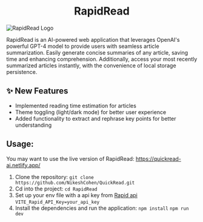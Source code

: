 <h1 align='center'>RapidRead</h1>

![RapidRead Logo](./design/quickread.webp)

RapidRead is an AI-powered web application that leverages OpenAI's powerful GPT-4 model to provide users with seamless article summarization. Easily generate concise summaries of any article, saving time and enhancing comprehension. Additionally, access your most recently summarized articles instantly, with the convenience of local storage persistence.

## ✨ New Features

- Implemented reading time estimation for articles
- Theme toggling (light/dark mode) for better user experience
- Added functionality to extract and rephrase key points for better understanding

## Usage:

You may want to use the live version of RapidRead: https://quickread-ai.netlify.app/

1. Clone the repository:
   `git clone https://github.com/NikeshCohen/QuickRead.git`
2. Cd into the project:
   `cd RapidRead`
3. Set up your env file with a api key from [Rapid api](https://rapidapi.com/restyler/api/article-extractor-and-summarizer)
   `VITE_Rapid_API_Key=your_api_key`
4. Install the dependencies and run the application:
   `npm install`
   `npm run dev`
